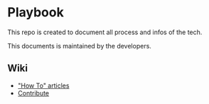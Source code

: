 # Playbook

This repo is created to document all process and infos of the tech.

This documents is maintained by the developers.

## Wiki
- ["How To" articles](https://github.com/pontte/playbook/blob/master/wiki/README.md)
- [Contribute](https://github.com/pontte/playbook/tree/master/wiki/articles/how_to_contribute.md)

